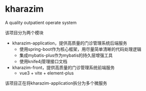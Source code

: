 # kharazim

A quality outpatient operate system

该项目分为两个模块

* kharazim-application，提供高质量的门诊管理系统后端服务
    * 使用spring-boot作为核心框架，用尽量简单清晰的代码处理逻辑
    * 集成mybatis-plus作为mybatis的持久层增强工具
    * 使用knife4j管理接口文档
* kharazim-front，提供高质量的门诊管理系统前端服务
    * vue3 + vite + element-plus

该项目正在将kharazim-application拆分为多个微服务
